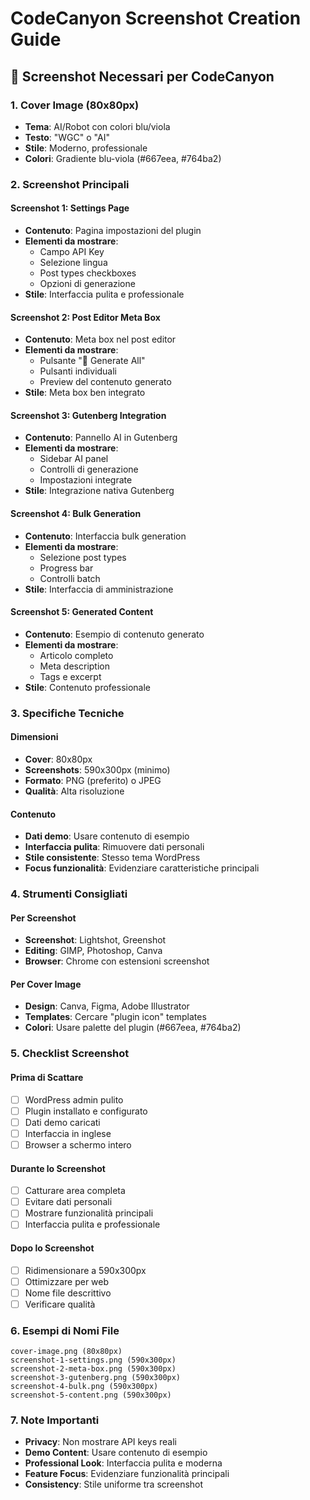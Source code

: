 # CodeCanyon Screenshot Creation Guide

## 🎯 **Screenshot Necessari per CodeCanyon**

### **1. Cover Image (80x80px)**
- **Tema**: AI/Robot con colori blu/viola
- **Testo**: "WGC" o "AI"
- **Stile**: Moderno, professionale
- **Colori**: Gradiente blu-viola (#667eea, #764ba2)

### **2. Screenshot Principali**

#### **Screenshot 1: Settings Page**
- **Contenuto**: Pagina impostazioni del plugin
- **Elementi da mostrare**:
  - Campo API Key
  - Selezione lingua
  - Post types checkboxes
  - Opzioni di generazione
- **Stile**: Interfaccia pulita e professionale

#### **Screenshot 2: Post Editor Meta Box**
- **Contenuto**: Meta box nel post editor
- **Elementi da mostrare**:
  - Pulsante "🚀 Generate All"
  - Pulsanti individuali
  - Preview del contenuto generato
- **Stile**: Meta box ben integrato

#### **Screenshot 3: Gutenberg Integration**
- **Contenuto**: Pannello AI in Gutenberg
- **Elementi da mostrare**:
  - Sidebar AI panel
  - Controlli di generazione
  - Impostazioni integrate
- **Stile**: Integrazione nativa Gutenberg

#### **Screenshot 4: Bulk Generation**
- **Contenuto**: Interfaccia bulk generation
- **Elementi da mostrare**:
  - Selezione post types
  - Progress bar
  - Controlli batch
- **Stile**: Interfaccia di amministrazione

#### **Screenshot 5: Generated Content**
- **Contenuto**: Esempio di contenuto generato
- **Elementi da mostrare**:
  - Articolo completo
  - Meta description
  - Tags e excerpt
- **Stile**: Contenuto professionale

### **3. Specifiche Tecniche**

#### **Dimensioni**
- **Cover**: 80x80px
- **Screenshots**: 590x300px (minimo)
- **Formato**: PNG (preferito) o JPEG
- **Qualità**: Alta risoluzione

#### **Contenuto**
- **Dati demo**: Usare contenuto di esempio
- **Interfaccia pulita**: Rimuovere dati personali
- **Stile consistente**: Stesso tema WordPress
- **Focus funzionalità**: Evidenziare caratteristiche principali

### **4. Strumenti Consigliati**

#### **Per Screenshot**
- **Screenshot**: Lightshot, Greenshot
- **Editing**: GIMP, Photoshop, Canva
- **Browser**: Chrome con estensioni screenshot

#### **Per Cover Image**
- **Design**: Canva, Figma, Adobe Illustrator
- **Templates**: Cercare "plugin icon" templates
- **Colori**: Usare palette del plugin (#667eea, #764ba2)

### **5. Checklist Screenshot**

#### **Prima di Scattare**
- [ ] WordPress admin pulito
- [ ] Plugin installato e configurato
- [ ] Dati demo caricati
- [ ] Interfaccia in inglese
- [ ] Browser a schermo intero

#### **Durante lo Screenshot**
- [ ] Catturare area completa
- [ ] Evitare dati personali
- [ ] Mostrare funzionalità principali
- [ ] Interfaccia pulita e professionale

#### **Dopo lo Screenshot**
- [ ] Ridimensionare a 590x300px
- [ ] Ottimizzare per web
- [ ] Nome file descrittivo
- [ ] Verificare qualità

### **6. Esempi di Nomi File**

```
cover-image.png (80x80px)
screenshot-1-settings.png (590x300px)
screenshot-2-meta-box.png (590x300px)
screenshot-3-gutenberg.png (590x300px)
screenshot-4-bulk.png (590x300px)
screenshot-5-content.png (590x300px)
```

### **7. Note Importanti**

- **Privacy**: Non mostrare API keys reali
- **Demo Content**: Usare contenuto di esempio
- **Professional Look**: Interfaccia pulita e moderna
- **Feature Focus**: Evidenziare funzionalità principali
- **Consistency**: Stile uniforme tra screenshot
